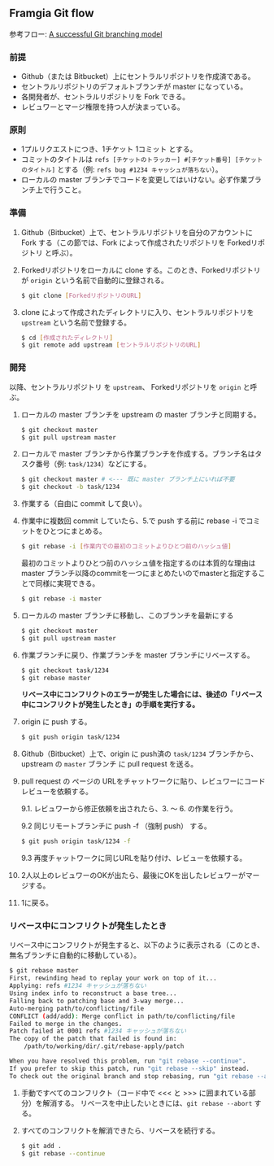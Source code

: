 ## Framgia Git flow

参考フロー: [A successful Git branching model](http://nvie.com/posts/a-successful-git-branching-model/)

### 前提
* Github（または Bitbucket）上にセントラルリポジトリを作成済である。
* セントラルリポジトリのデフォルトブランチが master になっている。
* 各開発者が、セントラルリポジトリを Fork できる。
* レビュワーとマージ権限を持つ人が決まっている。

### 原則
* 1プルリクエストにつき、1チケット 1コミット とする。
* コミットのタイトルは `refs [チケットのトラッカー] #[チケット番号] [チケットのタイトル]` とする（例: `refs bug #1234 キャッシュが落ちない`）。
* ローカルの master ブランチでコードを変更してはいけない。必ず作業ブランチ上で行うこと。

### 準備

1. Github（Bitbucket）上で、セントラルリポジトリを自分のアカウントに Fork する（この節では、Fork によって作成されたリポジトリを Forkedリポジトリ と呼ぶ）。

2. Forkedリポジトリをローカルに clone する。このとき、Forkedリポジトリが `origin` という名前で自動的に登録される。
    ```sh
    $ git clone [ForkedリポジトリのURL]
    ```

3. clone によって作成されたディレクトリに入り、セントラルリポジトリを `upstream` という名前で登録する。
    ```sh
    $ cd [作成されたディレクトリ]
    $ git remote add upstream [セントラルリポジトリのURL]
    ```

### 開発

以降、セントラルリポジトリ を `upstream`、 Forkedリポジトリを `origin` と呼ぶ。

1. ローカルの master ブランチを upstream の master ブランチと同期する。
    ```sh
    $ git checkout master
    $ git pull upstream master
    ```

2. ローカルで master ブランチから作業ブランチを作成する。ブランチ名はタスク番号（例: `task/1234`）などにする。
    ```sh
    $ git checkout master # <--- 既に master ブランチ上にいれば不要
    $ git checkout -b task/1234
    ```

3. 作業する（自由に commit して良い）。

4. 作業中に複数回 commit していたら、5.で push する前に rebase -i でコミットをひとつにまとめる。
    ```sh
    $ git rebase -i [作業内での最初のコミットよりひとつ前のハッシュ値]
    ```
   最初のコミットよりひとつ前のハッシュ値を指定するのは本質的な理由は
   master ブランチ以降のcommitを一つにまとめたいのでmasterと指定することで同様に実現できる。
   ```sh
   $ git rebase -i master
   ```

5. ローカルの master ブランチに移動し、このブランチを最新にする
    ```sh
    $ git checkout master
    $ git pull upstream master
    ```

6. 作業ブランチに戻り、作業ブランチを master ブランチにリベースする。
    ```sh
    $ git checkout task/1234
    $ git rebase master
    ```
    **リベース中にコンフリクトのエラーが発生した場合には、後述の「リベース中にコンフリクトが発生したとき」の手順を実行する。**

7. origin に push する。

    ```sh
    $ git push origin task/1234
    ```

8. Github（Bitbucket）上で、origin に push済の `task/1234` ブランチから、upstream の `master` ブランチ に pull request を送る。

9. pull request の ページの URLをチャットワークに貼り、レビュワーにコードレビューを依頼する。

    9.1. レビュワーから修正依頼を出されたら、3. 〜 6. の作業を行う。

    9.2 同じリモートブランチに push -f （強制 push） する。
    ```sh
    $ git push origin task/1234 -f
    ```

    9.3 再度チャットワークに同じURLを貼り付け、レビューを依頼する。

10. 2人以上のレビュワーのOKが出たら、最後にOKを出したレビュワーがマージする。
11. 1に戻る。

### リベース中にコンフリクトが発生したとき

リベース中にコンフリクトが発生すると、以下のように表示される（このとき、無名ブランチに自動的に移動している）。
```sh
$ git rebase master
First, rewinding head to replay your work on top of it...
Applying: refs #1234 キャッシュが落ちない
Using index info to reconstruct a base tree...
Falling back to patching base and 3-way merge...
Auto-merging path/to/conflicting/file
CONFLICT (add/add): Merge conflict in path/to/conflicting/file
Failed to merge in the changes.
Patch failed at 0001 refs #1234 キャッシュが落ちない
The copy of the patch that failed is found in:
    /path/to/working/dir/.git/rebase-apply/patch

When you have resolved this problem, run "git rebase --continue".
If you prefer to skip this patch, run "git rebase --skip" instead.
To check out the original branch and stop rebasing, run "git rebase --abort".
```

1. 手動ですべてのコンフリクト（コード中で <<< と >>> に囲まれている部分）を解消する。
リベースを中止したいときには、`git rebase --abort` する。

2. すべてのコンフリクトを解消できたら、リベースを続行する。

    ```sh
    $ git add .
    $ git rebase --continue
    ```
